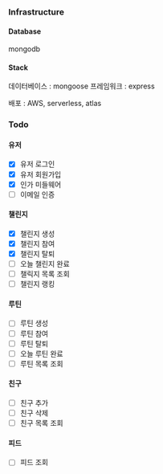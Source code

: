 ### Infrastructure

#### Database

mongodb

#### Stack

데이터베이스 : mongoose
프레임워크 : express

배포 : AWS, serverless, atlas

### Todo

#### 유저
- [X] 유저 로그인
- [X] 유저 회원가입
- [X] 인가 미들웨어
- [ ] 이메일 인증

#### 챌린지
- [X] 챌린지 생성
- [X] 챌린지 참여
- [X] 챌린지 탈퇴
- [ ] 오늘 챌린지 완료
- [ ] 챌릭지 목록 조회
- [ ] 챌린지 랭킹

#### 루틴
- [ ] 루틴 생성
- [ ] 루틴 참여
- [ ] 루틴 탈퇴
- [ ] 오늘 루틴 완료
- [ ] 루틴 목록 조회

#### 친구
- [ ] 친구 추가
- [ ] 친구 삭제
- [ ] 친구 목록 조회

#### 피드
- [ ] 피드 조회
